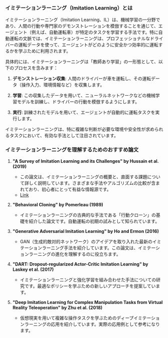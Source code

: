### イミテーションラーニング（Imitation Learning）とは

イミテーションラーニング（Imitation Learning、IL）は、機械学習の一分野であり、人間の行動や専門家のデモンストレーションを模倣することを通じて、エージェント（例えば、自動運転車）が特定のタスクを学習する手法です。特に自動運転の文脈では、イミテーションラーニングは、プロフェッショナルなドライバーの運転データを使って、エージェントがどのように安全かつ効率的に運転するかを学ぶために利用されます。

具体的には、イミテーションラーニングは「教師あり学習」の一形態として、以下のプロセスを含みます：

1. **デモンストレーション収集**: 人間のドライバーが車を運転し、その運転データ（操作入力、環境情報など）を収集します。

2. **学習**: この収集したデータを用いて、ニューラルネットワークなどの機械学習モデルを訓練し、ドライバーの行動を模倣するようにします。

3. **実行**: 訓練されたモデルを用いて、エージェントが自動的に運転タスクを実行します。

イミテーションラーニングは、特に複雑な判断が必要な環境や安全性が求められるタスクにおいて、有効な手法として注目されています。


### イミテーションラーニングを理解するためのおすすめ論文

1. **"A Survey of Imitation Learning and its Challenges" by Hussain et al. (2019)**
   - この論文は、イミテーションラーニングの概要と、直面する課題について詳しく説明しています。さまざまな手法やアルゴリズムの比較が含まれており、初心者にとって有益な情報源です。
   - [Link](./Paper1.md)

2. **"Behavioral Cloning" by Pomerleau (1989)**
   - イミテーションラーニングの古典的な手法である「行動クローン」の基礎を紹介した論文です。自動運転の初期の試みとして知られています。

3. **"Generative Adversarial Imitation Learning" by Ho and Ermon (2016)**
   - GAN（生成的敵対的ネットワーク）のアイデアを取り入れた最新のイミテーションラーニング手法を紹介しています。この論文は、イミテーションラーニングの進化を理解するのに役立ちます。

4. **"DART: Dropout-regularized Actor-Critic Imitation Learning" by Laskey et al. (2017)**
   - イミテーションラーニングと強化学習を組み合わせた手法についての研究です。最適なポリシーを学ぶための新しいアプローチを提案しています。

5. **"Deep Imitation Learning for Complex Manipulation Tasks from Virtual Reality Teleoperation" by Zhu et al. (2018)**
   - 仮想現実を用いて複雑な操作タスクを学ぶためのディープイミテーションラーニングの応用を紹介しています。実際の応用例として参考になります。
